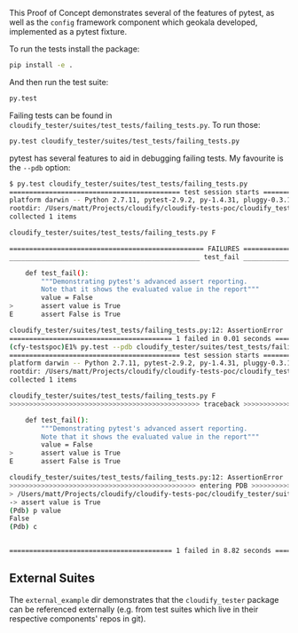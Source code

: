 This Proof of Concept demonstrates several of the features of pytest, as well as the `config` framework component which geokala developed, implemented as a pytest fixture.

To run the tests install the package:

```bash
pip install -e .
```

And then run the test suite:

```bash
py.test
```


Failing tests can be found in `cloudify_tester/suites/test_tests/failing_tests.py`. To run those:

```bash
py.test cloudify_tester/suites/test_tests/failing_tests.py
```

pytest has several features to aid in debugging failing tests. My favourite is the `--pdb` option:

```bash
$ py.test cloudify_tester/suites/test_tests/failing_tests.py
=========================================== test session starts ============================================
platform darwin -- Python 2.7.11, pytest-2.9.2, py-1.4.31, pluggy-0.3.1
rootdir: /Users/matt/Projects/cloudify/cloudify-tests-poc/cloudify_tester, inifile: pytest.ini
collected 1 items

cloudify_tester/suites/test_tests/failing_tests.py F

================================================= FAILURES =================================================
________________________________________________ test_fail _________________________________________________

    def test_fail():
        """Demonstrating pytest's advanced assert reporting.
        Note that it shows the evaluated value in the report"""
        value = False
>       assert value is True
E       assert False is True

cloudify_tester/suites/test_tests/failing_tests.py:12: AssertionError
========================================= 1 failed in 0.01 seconds =========================================
(cfy-testspoc)E1% py.test --pdb cloudify_tester/suites/test_tests/failing_tests.py
=========================================== test session starts ============================================
platform darwin -- Python 2.7.11, pytest-2.9.2, py-1.4.31, pluggy-0.3.1
rootdir: /Users/matt/Projects/cloudify/cloudify-tests-poc/cloudify_tester, inifile: pytest.ini
collected 1 items

cloudify_tester/suites/test_tests/failing_tests.py F
>>>>>>>>>>>>>>>>>>>>>>>>>>>>>>>>>>>>>>>>>>>>>>>> traceback >>>>>>>>>>>>>>>>>>>>>>>>>>>>>>>>>>>>>>>>>>>>>>>>>

    def test_fail():
        """Demonstrating pytest's advanced assert reporting.
        Note that it shows the evaluated value in the report"""
        value = False
>       assert value is True
E       assert False is True

cloudify_tester/suites/test_tests/failing_tests.py:12: AssertionError
>>>>>>>>>>>>>>>>>>>>>>>>>>>>>>>>>>>>>>>>>>>>>>> entering PDB >>>>>>>>>>>>>>>>>>>>>>>>>>>>>>>>>>>>>>>>>>>>>>>
> /Users/matt/Projects/cloudify/cloudify-tests-poc/cloudify_tester/suites/test_tests/failing_tests.py(12)test_fail()
-> assert value is True
(Pdb) p value
False
(Pdb) c


========================================= 1 failed in 8.82 seconds =========================================
```

## External Suites
The `external_example` dir demonstrates that the `cloudify_tester` package can be referenced externally (e.g. from test suites which live in their respective components' repos in git).
